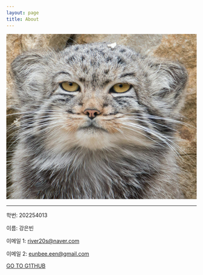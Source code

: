 ```yaml
---
layout: page
title: About
---
```






<p align="center">
 <img src = "./profile_cat.png">
</p>



---

학번: 202254013

이름: 강은빈

이메일 1: river20s@naver.com

이메일 2: eunbee.een@gmail.com

[GO TO G1THUB](https://github.com/river20s) 
